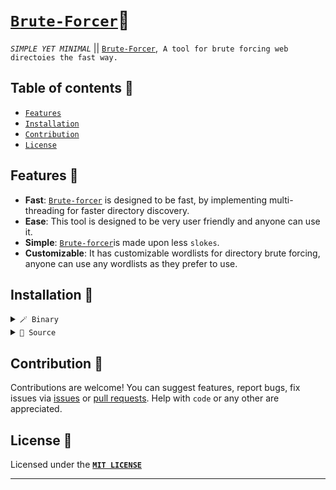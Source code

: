# [`Brute-Forcer`](https://github.com/bibashjaprel/brute-forcer)🐉
*`SIMPLE YET MINIMAL`* ||  [`Brute-Forcer`](https://github.com/bibashjaprel/brute-forcer/),&nbsp; ``A tool for brute forcing web directoies the fast way.``

## Table of contents 📔

* [`Features`](#features)
* [`Installation`](#installation)
* [`Contribution`](#contribution)
* [`License`](#license)




<a name="features"></a>
## Features 🍙
- **Fast**: [`Brute-forcer`](https://github.com/bibashjaprel/brute-forcer) is designed to be fast, by implementing multi-threading for faster directory discovery.
- **Ease**: This tool is designed to be very user friendly and anyone can use it.
- **Simple**: [`Brute-forcer`](https://github.com/bibashjaprel/brute-forcer)is made upon less ``slokes``.
- **Customizable**: It has customizable wordlists for directory brute forcing, anyone can use any wordlists as they prefer to use.

 <a name="installation"></a>
 ## Installation 📩
    
  <details> <summary><code>🪄 Binary </code></summary>
    &nbsp;
   
   -  **Manual**: You can directly download the binary from [**releases**](https://github.com/bibashjaprel/brute-forcer/releases) and use it.

  </details>
  <details> <summary><code>🌼 Source </code></summary>
  &nbsp;
 
  ```bash
  git clone --depth=1 https://github.com/bibashjaprel/brute-forcer --branch=main
  cd brute-forcer
```
  **``virtual environment``**
  ```bash
python -m venv virtual_environment
source virtual_environment/bin/activate
```
**``dependencies``**
```bash
pip install -r requirements.txt
```
**``brute-forcer help menu``**
```bash
pyton3 brute-forcer -h
```
  <strong>Now you are good to go.</strong>
</details>



<a name="contribution"></a> 
## Contribution 🤝

Contributions are welcome! You can suggest features, report bugs, fix issues via [issues](https://github.com/bibashjaprel/brute-forcer/issues) or [pull requests](https://github.com/bibashjaprel/bute-forcer/pulls). Help with ``code`` or any other are appreciated.


<a name="license"></a> 
## License 🔐
 Licensed under the [**`MIT LICENSE`**](/LICENSE) 
 <hr>
